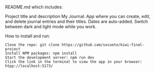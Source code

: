 README.md which includes:

Project title and description
My Journal: App where you can create, edit, and delete journal entries and their titles. Dates are auto-added.
Switch between dark and light mode while you work.


How to install and run:

    Clone the repo: git clone https://github.com/sxcueto/kiwi-final-project
    Install NPM packages: npm install
    Start the development server: npm run dev
    Click the link in the terminal to view the app in your browser: htpp://localhost:5173/
